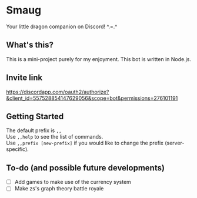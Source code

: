 # Smaug
Your little dragon companion on Discord! ^.=.^

## What's this?
This is a mini-project purely for my enjoyment. This bot is written in Node.js.

## Invite link
https://discordapp.com/oauth2/authorize?&client_id=557528854147629056&scope=bot&permissions=276101191

## Getting Started
The default prefix is `,,`  
Use `,,help` to see the list of commands.  
Use `,,prefix [new-prefix]` if you would like to change the prefix (server-specific).

## To-do (and possible future developments)
- [ ] Add games to make use of the currency system
- [ ] Make zs's graph theory battle royale
